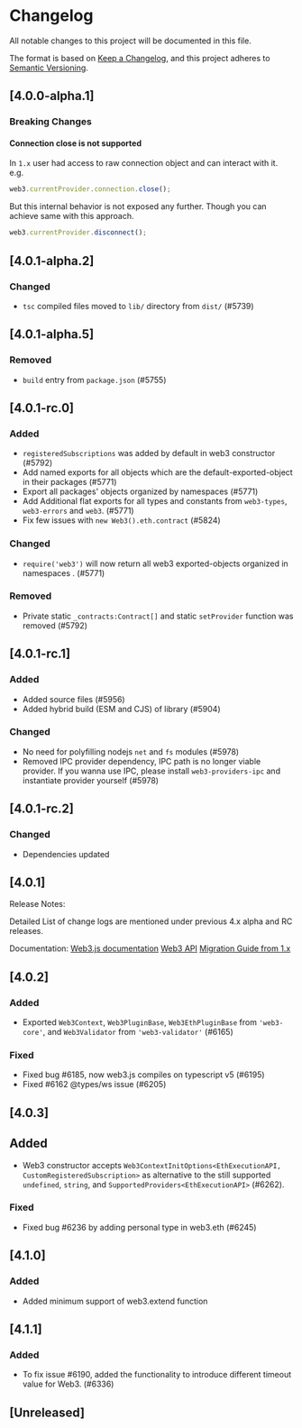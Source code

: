 # Changelog

All notable changes to this project will be documented in this file.

The format is based on [Keep a Changelog](https://keepachangelog.com/en/1.0.0/),
and this project adheres to [Semantic Versioning](https://semver.org/spec/v2.0.0.html).

<!-- EXAMPLE

## [1.0.0]

### Added

- I've added feature XY (#1000)

### Changed

- I've cleaned up XY (#1000)

### Deprecated

- I've deprecated XY (#1000)

### Removed

- I've removed XY (#1000)

### Fixed

- I've fixed XY (#1000)

### Security

- I've improved the security in XY (#1000)

-->

## [4.0.0-alpha.1]

### Breaking Changes

#### Connection close is not supported

In `1.x` user had access to raw connection object and can interact with it. e.g.

```ts
web3.currentProvider.connection.close();
```

But this internal behavior is not exposed any further. Though you can achieve same with this approach.

```ts
web3.currentProvider.disconnect();
```

## [4.0.1-alpha.2]

### Changed

-   `tsc` compiled files moved to `lib/` directory from `dist/` (#5739)

## [4.0.1-alpha.5]

### Removed

-   `build` entry from `package.json` (#5755)

## [4.0.1-rc.0]

### Added

-   `registeredSubscriptions` was added by default in web3 constructor (#5792)
-   Add named exports for all objects which are the default-exported-object in their packages (#5771)
-   Export all packages' objects organized by namespaces (#5771)
-   Add Additional flat exports for all types and constants from `web3-types`, `web3-errors` and `web3`. (#5771)
-   Fix few issues with `new Web3().eth.contract` (#5824)

### Changed

-   `require('web3')` will now return all web3 exported-objects organized in namespaces . (#5771)

### Removed

-   Private static `_contracts:Contract[]` and static `setProvider` function was removed (#5792)

## [4.0.1-rc.1]

### Added

-   Added source files (#5956)
-   Added hybrid build (ESM and CJS) of library (#5904)

### Changed

-   No need for polyfilling nodejs `net` and `fs` modules (#5978)
-   Removed IPC provider dependency, IPC path is no longer viable provider. If you wanna use IPC, please install `web3-providers-ipc` and instantiate provider yourself (#5978)

## [4.0.1-rc.2]

### Changed

-   Dependencies updated

## [4.0.1]

Release Notes:

Detailed List of change logs are mentioned under previous 4.x alpha and RC releases.

Documentation:
[Web3.js documentation](https://docs.web3js.org/)
[Web3 API](https://docs.web3js.org/api)
[Migration Guide from 1.x](https://docs.web3js.org/guides/web3_upgrade_guide/x/)

## [4.0.2]

### Added

-   Exported `Web3Context`, `Web3PluginBase`, `Web3EthPluginBase` from `'web3-core'`, and `Web3Validator` from `'web3-validator'` (#6165)

### Fixed

-   Fixed bug #6185, now web3.js compiles on typescript v5 (#6195)
-   Fixed #6162 @types/ws issue (#6205)

## [4.0.3]

## Added

-   Web3 constructor accepts `Web3ContextInitOptions<EthExecutionAPI, CustomRegisteredSubscription>` as alternative to the still supported `undefined`, `string`, and `SupportedProviders<EthExecutionAPI>` (#6262).

### Fixed

-   Fixed bug #6236 by adding personal type in web3.eth (#6245)

## [4.1.0]

### Added

-   Added minimum support of web3.extend function

## [4.1.1]

### Added

-   To fix issue #6190, added the functionality to introduce different timeout value for Web3. (#6336)

## [Unreleased]
